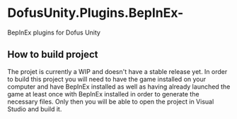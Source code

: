 # DofusUnity.Plugins.BepInEx-
BepInEx plugins for Dofus Unity

## How to build project

The projet is currently a WIP and doesn't have a stable release yet.
In order to build this project you will need to have the game installed on your computer and have BepInEx installed as well as having already launched the game at least once with BepInEx installed in order to generate the necessary files.
Only then you will be able to open the project in Visual Studio and build it.
